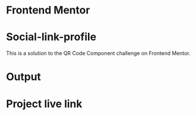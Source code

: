 # Frontend Mentor
# Social-link-profile
This is a solution to the QR Code Component challenge on Frontend Mentor.
# Output
# Project live link

